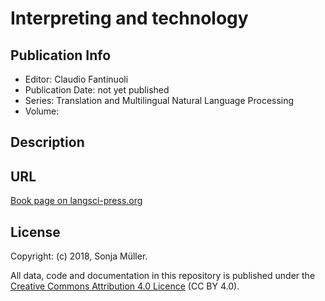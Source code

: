 # Interpreting and technology

## Publication Info

- Editor: Claudio Fantinuoli
- Publication Date: not yet published
- Series: Translation and Multilingual Natural Language Processing 
- Volume: 

## Description



## URL

[Book page on langsci-press.org](http://langsci-press.org/catalog/book/209)


## License

Copyright: (c) 2018, Sonja Müller.

All data, code and documentation in this repository is published under the
[Creative Commons Attribution 4.0 Licence](http://creativecommons.org/licenses/by/4.0/)
(CC BY 4.0).
